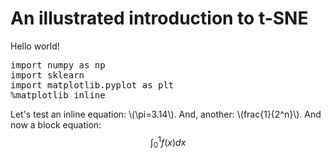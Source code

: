 # An illustrated introduction to t-SNE

Hello world!

<pre data-code-language="python"
     data-executable="true"
     data-type="programlisting">
import numpy as np
import sklearn
import matplotlib.pyplot as plt
%matplotlib inline
</pre>

Let's test an inline equation: <span class="math-tex" data-type="tex">\\(\pi=3.14\\)</span>. And, another: <span data-type="tex">\\(frac{1}{2^n}\\)</span>.  And now a block equation:
<span class="math-tex" data-type="tex">$$\int_0^1 f(x)dx$$</span>

